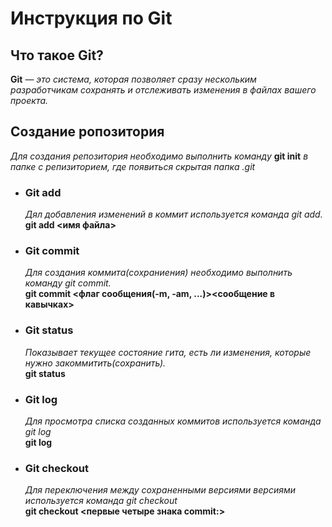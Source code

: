 # **Инструкция по Git**

## **Что такое Git?**

**Git** — *это система, которая позволяет сразу нескольким разработчикам сохранять и отслеживать изменения в файлах вашего проекта.*

## **Создание ропозитория**

*Для создания репозитория необходимо выполнить команду* **git init** *в папке с репизиторием, где появиться скрытая папка .git*

* ### **Git add**

    *Дял добавления изменений в коммит используется команда git add.*  
    **git add <имя файла>**

* ### **Git commit**

    *Для создания коммита(сохраниения) необходимо выполнить команду git commit.*  
    **git commit <флаг сообщения(-m, -am, ...)><сообщение в кавычках>**

* ### **Git status**    

    *Показывает текущее состояние гита, есть ли изменения, которые нужно закоммитить(сохранить).*  
    **git status**

* ### **Git log**

    *Для просмотра списка созданных коммитов используется команда git log*  
    **git log**    

* ### **Git checkout** 

    *Для переключения между сохраненными версиями версиями используется команда git checkout*  
    **git checkout <первые четыре знака commit:>**